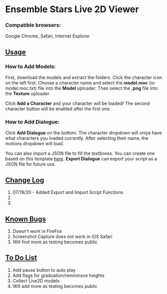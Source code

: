 # Ensemble Stars Live 2D Viewer

### Compatible browsers: 
Google Chrome, Safari, Internet Explorer

## [Usage](#usage)

### How to Add Models:

First, download the models and extract the folders. Click the character icon on the left first. Choose a character name and select the **model.moc** (or model.moc.txt) file into the **Model** uploader. Then select the **.png** file into the **Texture** uploader.

Click **Add a Character** and your character will be loaded! The second character button will be enabled after the first one.

### How to Add Dialogue:

Click **Add Dialogue** on the bottom. The character dropdown will onlye have what characters you loaded currently. After selecting their name, the motions dropdown will load.

You can also import a JSON file to fill the textboxes. You can create one based on this template [here](https://docs.google.com/spreadsheets/d/1FGvia5xyn4OObxyJz6B4W51gwk4Tsj3g4rAIrx7BhcE/edit?usp=sharing "JSON Script Template"). **Export Dialogue** can export your script as a JSON file for future use.

## [Change Log](#known-bugs)
1. 07/19/20 - Added Export and Import Script Functions
2.
3.
## [Known Bugs](#known-bugs)

1. Doesn't work in FireFox
2. Screenshot Capture does not work in iOS Safari
3. Will find more as testing becomes public

## [To Do List](#to-do-list)
1. Add pause button to auto play
2. Add flags for graduation/remininsce heights
3. Collect Live2D models
4. Will add more as testing becomes public
